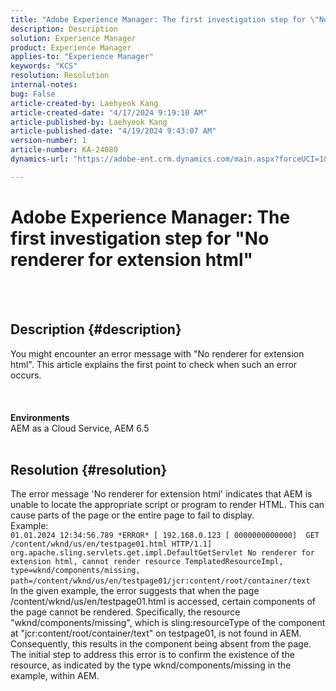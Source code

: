 ```yaml
---
title: "Adobe Experience Manager: The first investigation step for \"No renderer for extension html\""
description: Description
solution: Experience Manager
product: Experience Manager
applies-to: "Experience Manager"
keywords: "KCS"
resolution: Resolution
internal-notes: 
bug: False
article-created-by: Laehyeok Kang
article-created-date: "4/17/2024 9:19:10 AM"
article-published-by: Laehyeok Kang
article-published-date: "4/19/2024 9:43:07 AM"
version-number: 1
article-number: KA-24080
dynamics-url: "https://adobe-ent.crm.dynamics.com/main.aspx?forceUCI=1&pagetype=entityrecord&etn=knowledgearticle&id=53599787-9bfc-ee11-a1ff-6045bd0065f9"

---
```

# Adobe Experience Manager: The first investigation step for "No renderer for extension html"

<br> <br>
## Description {#description}

You might encounter an error message with "No renderer for extension html". This article explains the first point to check when such an error occurs.<br><br> <br> <br><b>Environments</b>
 <br>AEM as a Cloud Service, AEM 6.5
<br> 

## Resolution {#resolution}

The error message 'No renderer for extension html' indicates that AEM is unable to locate the appropriate script or program to render HTML. This can cause parts of the page or the entire page to fail to display. <br>Example: <br>`01.01.2024 12:34:56.789 *ERROR* [ 192.168.0.123 [ 0000000000000]  GET /content/wknd/us/en/testpage01.html HTTP/1.1]  org.apache.sling.servlets.get.impl.DefaultGetServlet No renderer for extension html, cannot render resource TemplatedResourceImpl, type=wknd/components/missing, path=/content/wknd/us/en/testpage01/jcr:content/root/container/text` <br>In the given example, the error suggests that when the page /content/wknd/us/en/testpage01.html is accessed, certain components of the page cannot be rendered. Specifically, the resource "wknd/components/missing", which is sling:resourceType of the component at "jcr:content/root/container/text" on testpage01, is not found in AEM. Consequently, this results in the component being absent from the page. <br>The initial step to address this error is to confirm the existence of the resource, as indicated by the type wknd/components/missing in the example, within AEM.